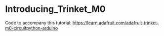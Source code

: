 # Introducing_Trinket_M0

Code to accompany this tutorial:
https://learn.adafruit.com/adafruit-trinket-m0-circuitpython-arduino
